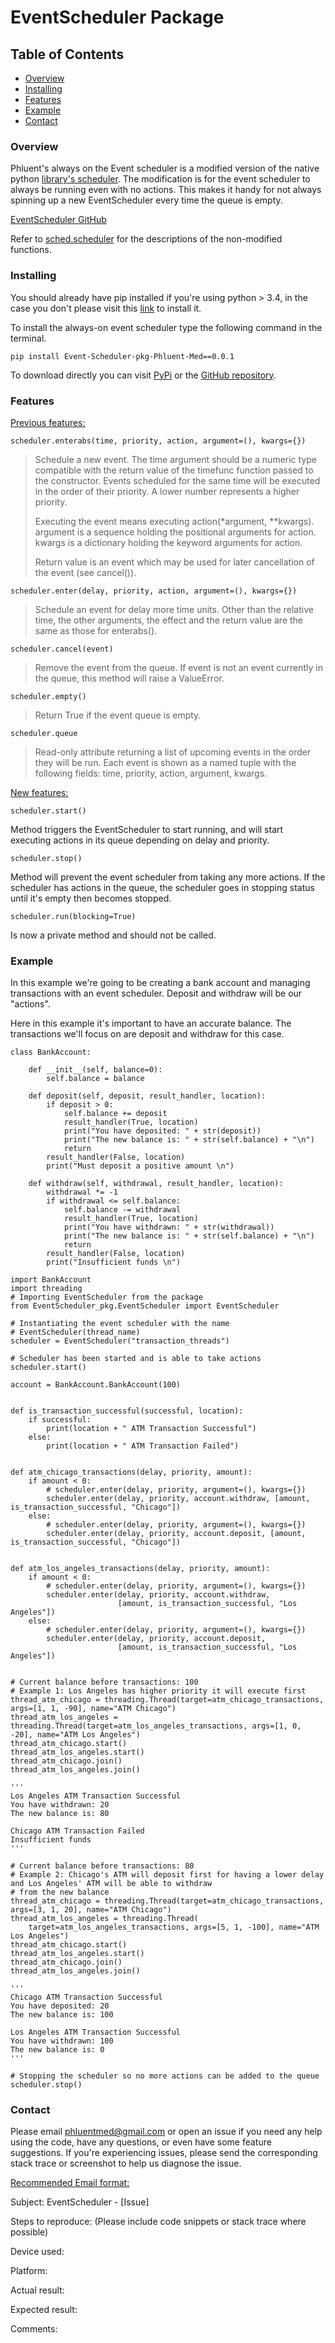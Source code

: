 # EventScheduler Package
## Table of Contents
- [Overview](#overview)
- [Installing](#installing-dependencies)
- [Features](#features)
- [Example](#example)
- [Contact](#contact)

### Overview
Phluent's always on the Event scheduler is a modified version of the native python [library's scheduler](https://docs.python.org/3/library/sched.html). The modification is for the event scheduler to always be running even with no actions. This makes it handy for not always spinning up a new EventScheduler every time the queue is empty.

[EventScheduler GitHub](https://github.com/phluentmed/EventScheduler)

Refer to [sched.scheduler](https://github.com/python/cpython/blob/3.8/Lib/sched.py) for the descriptions of the non-modified functions.

### Installing
You should already have pip installed if you're using python > 3.4, in the case you don't please visit this [link](https://pip.pypa.io/en/stable/installing/) to install it.

To install the always-on event scheduler type the following command in the terminal.

`pip install Event-Scheduler-pkg-Phluent-Med==0.0.1`


To download directly you can visit [PyPi](https://pypi.org/project/Event-Scheduler-pkg-Phluent-Med/0.0.1/) or the [GitHub repository](https://github.com/phluentmed/EventScheduler).

### Features
<ins> [Previous features:](https://docs.python.org/3/library/sched.html#scheduler-objects) </ins>

`scheduler.enterabs(time, priority, action, argument=(), kwargs={})`
>
>Schedule a new event. The time argument should be a numeric type compatible with the return value of the timefunc function passed to the constructor. Events scheduled for the same time will be executed in the order of their priority. A lower number represents a higher priority.
>
>Executing the event means executing action(*argument, **kwargs). argument is a sequence holding the positional arguments for action. kwargs is a dictionary holding the keyword arguments for action.
>
>Return value is an event which may be used for later cancellation of the event (see cancel()).

`scheduler.enter(delay, priority, action, argument=(), kwargs={})`

>Schedule an event for delay more time units. Other than the relative time, the other arguments, the effect and the return value are the same as those for enterabs().

`scheduler.cancel(event)`

> Remove the event from the queue. If event is not an event currently in the queue, this method will raise a ValueError.

`scheduler.empty()`

>Return True if the event queue is empty.

`scheduler.queue`

> Read-only attribute returning a list of upcoming events in the order they will be run. Each event is shown as a named tuple with the following fields: time, priority, action, argument, kwargs.

<ins>[New features:](https://github.com/phluentmed/EventScheduler#readme)</ins>

`scheduler.start()` 

Method triggers the EventScheduler to start running, and will start executing actions in its queue depending on delay and priority.

`scheduler.stop()` 

Method will prevent the event scheduler from taking any more actions. If the scheduler has actions in the queue, the scheduler goes in stopping status until it's empty then becomes stopped.

`scheduler.run(blocking=True)`

Is now a private method and should not be called. 
 
### Example
In this example we're going to be creating a bank account and managing transactions with an event scheduler. Deposit and withdraw will be our "actions".

Here in this example it's important to have an accurate balance. The transactions we'll focus on are deposit and withdraw for this case.

```
class BankAccount:

    def __init__(self, balance=0):
        self.balance = balance

    def deposit(self, deposit, result_handler, location):
        if deposit > 0:
            self.balance += deposit
            result_handler(True, location)
            print("You have deposited: " + str(deposit))
            print("The new balance is: " + str(self.balance) + "\n")
            return
        result_handler(False, location)
        print("Must deposit a positive amount \n")

    def withdraw(self, withdrawal, result_handler, location):
        withdrawal *= -1
        if withdrawal <= self.balance:
            self.balance -= withdrawal
            result_handler(True, location)
            print("You have withdrawn: " + str(withdrawal))
            print("The new balance is: " + str(self.balance) + "\n")
            return
        result_handler(False, location)
        print("Insufficient funds \n")

```

```
import BankAccount
import threading
# Importing EventScheduler from the package
from EventScheduler_pkg.EventScheduler import EventScheduler

# Instantiating the event scheduler with the name
# EventScheduler(thread_name)
scheduler = EventScheduler("transaction_threads")

# Scheduler has been started and is able to take actions
scheduler.start()

account = BankAccount.BankAccount(100)


def is_transaction_successful(successful, location):
    if successful:
        print(location + " ATM Transaction Successful")
    else:
        print(location + " ATM Transaction Failed")


def atm_chicago_transactions(delay, priority, amount):
    if amount < 0:
        # scheduler.enter(delay, priority, argument=(), kwargs={})
        scheduler.enter(delay, priority, account.withdraw, [amount, is_transaction_successful, "Chicago"])
    else:
        # scheduler.enter(delay, priority, argument=(), kwargs={})
        scheduler.enter(delay, priority, account.deposit, [amount, is_transaction_successful, "Chicago"])


def atm_los_angeles_transactions(delay, priority, amount):
    if amount < 0:
        # scheduler.enter(delay, priority, argument=(), kwargs={})
        scheduler.enter(delay, priority, account.withdraw,
                        [amount, is_transaction_successful, "Los Angeles"])
    else:
        # scheduler.enter(delay, priority, argument=(), kwargs={})
        scheduler.enter(delay, priority, account.deposit,
                        [amount, is_transaction_successful, "Los Angeles"])


# Current balance before transactions: 100
# Example 1: Los Angeles has higher priority it will execute first
thread_atm_chicago = threading.Thread(target=atm_chicago_transactions, args=[1, 1, -90], name="ATM Chicago")
thread_atm_los_angeles = threading.Thread(target=atm_los_angeles_transactions, args=[1, 0, -20], name="ATM Los Angeles")
thread_atm_chicago.start()
thread_atm_los_angeles.start()
thread_atm_chicago.join()
thread_atm_los_angeles.join()

'''
Los Angeles ATM Transaction Successful
You have withdrawn: 20
The new balance is: 80

Chicago ATM Transaction Failed
Insufficient funds
'''

# Current balance before transactions: 80
# Example 2: Chicago's ATM will deposit first for having a lower delay and Los Angeles' ATM will be able to withdraw
# from the new balance
thread_atm_chicago = threading.Thread(target=atm_chicago_transactions, args=[3, 1, 20], name="ATM Chicago")
thread_atm_los_angeles = threading.Thread(
    target=atm_los_angeles_transactions, args=[5, 1, -100], name="ATM Los Angeles")
thread_atm_chicago.start()
thread_atm_los_angeles.start()
thread_atm_chicago.join()
thread_atm_los_angeles.join()

'''
Chicago ATM Transaction Successful
You have deposited: 20
The new balance is: 100

Los Angeles ATM Transaction Successful
You have withdrawn: 100
The new balance is: 0
'''

# Stopping the scheduler so no more actions can be added to the queue
scheduler.stop()
```



### Contact
Please email phluentmed@gmail.com or open an issue if you need any help using the 
code, have any questions, or even have some feature suggestions. If you're
experiencing issues, please send the corresponding stack trace or screenshot to help us diagnose the issue.

<ins>Recommended Email format: </ins>

Subject: EventScheduler - [Issue]

Steps to reproduce: (Please include code snippets or stack trace where possible)

Device used:

Platform: 

Actual result:

Expected result:

Comments:
